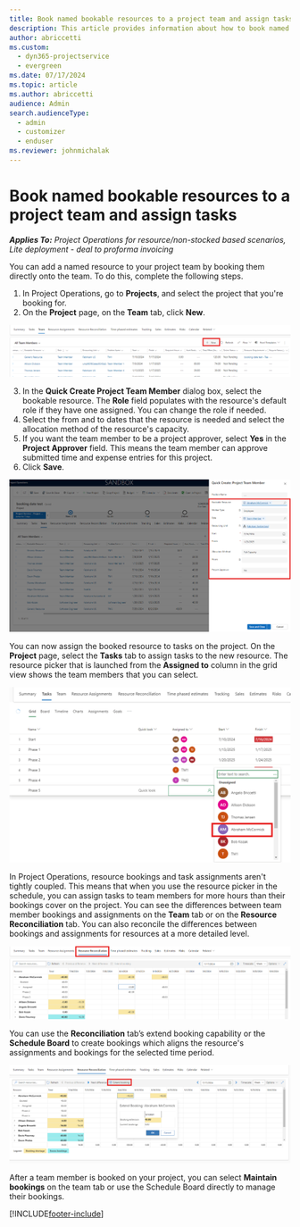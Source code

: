 ```yaml
---
title: Book named bookable resources to a project team and assign tasks
description: This article provides information about how to book named resources to project teams and assign them to tasks.
author: abriccetti
ms.custom: 
  - dyn365-projectservice
  - evergreen
ms.date: 07/17/2024
ms.topic: article
ms.author: abriccetti
audience: Admin
search.audienceType: 
  - admin
  - customizer
  - enduser
ms.reviewer: johnmichalak
---
```

# Book named bookable resources to a project team and assign tasks 

_**Applies To:** Project Operations for resource/non-stocked based scenarios, Lite deployment - deal to proforma invoicing_

You can  add a named resource to your project team by booking them directly onto the team. To do this, complete the following steps.

1. In  Project Operations, go to **Projects**, and select the project that you're booking for.
2. On the **Project** page, on the **Team** tab, click **New**. 

![Adding a team member from the team tab.](media/add-bookable-resource.png)

3. In the **Quick Create Project Team Member** dialog box, select the bookable resource. The **Role** field populates with the resource's default role if they have one assigned. You can change the role if needed. 
4. Select the from and to dates that the resource is needed and select the allocation method of the resource's capacity. 
5. If you want the team member to be a project approver, select **Yes** in the **Project Approver** field. This means the team member can approve submitted time and expense entries for this project. 
6. Click **Save**.

![Adding a team member on the quick create form.](media/create-team-member.png)


You can now assign the booked resource to tasks on the project. On the **Project** page, select the **Tasks** tab to assign tasks to the new resource. The resource picker that is launched from the **Assigned to** column in the grid view shows the team members that you can select.

![Assigning a team member to a task on the schedule tab.](media/assign-team-member.png)

In Project Operations, resource bookings and task assignments aren't tightly coupled. This means that when you use the resource picker in the schedule, you can assign tasks to team members for more hours than their bookings cover on the project. You can see the differences between team member bookings and assignments on the **Team** tab or on the **Resource Reconciliation** tab. You can also reconcile the differences between bookings and assignments for resources at a more detailed level.

![Resource reconciliation tab.](media/resource-reconciliation.png)

You can use the **Reconciliation** tab’s extend booking capability or the **Schedule Board** to create bookings which aligns the resource's assignments and bookings for the selected time period.

![Extending bookings for a team member on the resource reconciliation tab.](media/extend-booking.png)

After a team member is booked on your project, you can select **Maintain bookings** on the team tab or use the Schedule Board directly to manage their bookings.


[!INCLUDE[footer-include](../includes/footer-banner.md)]
